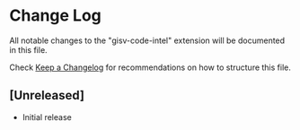# Change Log

All notable changes to the "gisv-code-intel" extension will be documented in this file.

Check [Keep a Changelog](http://keepachangelog.com/) for recommendations on how to structure this file.

## [Unreleased]

- Initial release